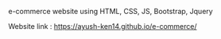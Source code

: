 e-commerce website using HTML, CSS, JS, Bootstrap, Jquery

Website link : https://ayush-ken14.github.io/e-commerce/
